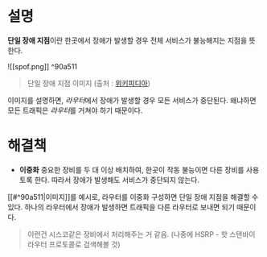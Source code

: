 # 설명
**단일 장애 지점**이란 한곳에서 장애가 발생할 경우 전체 서비스가 불능해지는 지점을 뜻한다.

![[spof.png]] ^90a511
> 단일 장애 지점 이미지 (출처 : [위키피디아](https://ko.wikipedia.org/wiki/%EB%8B%A8%EC%9D%BC_%EC%9E%A5%EC%95%A0%EC%A0%90))

이미지를 설명하면, *라우터*에서 장애가 발생할 경우 모든 서비스가 중단된다. 왜냐하면 모든 트래픽은 *라우터*를 거쳐야 하기 때문이다.


# 해결책
- **이중화**
중요한 장비를 두 대 이상 배치하여, 한곳이 작동 불능이면 다른 장비를 사용토록 한다. 따라서 장애가 발생해도 서비스가 중단되지 않는다.

[[#^90a511|이미지]]를 예시로, 라우터를 이중화 구성하면 단일 장애 지점을 해결할 수 있다. 하나의 라우터에서 장애가 발생하면 트래픽을 다른 라우터로 보내면 되기 때문이다.
> 이런건 시스코같은 장비에서 처리해주는 거 같음. (나중에 HSRP - 핫 스탠바이 라우터 프로토콜로 검색해볼 것)

